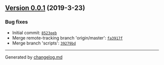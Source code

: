 ## [Version 0.0.1](https://github.com/animify/storie-homepage/releases/tag/v0.0.1) (2019-3-23)

### Bug fixes

- Initial commit: [`8523eeb`](https://github.com/animify/storie-homepage/commit/8523eeb)
- Merge remote-tracking branch 'origin/master': [`fa3917f`](https://github.com/animify/storie-homepage/commit/fa3917f)
- Merge branch 'scripts': [`39279bd`](https://github.com/animify/storie-homepage/commit/39279bd)

---

Generated by [changelog.md](https://github.com/egoist/changelog.md)
